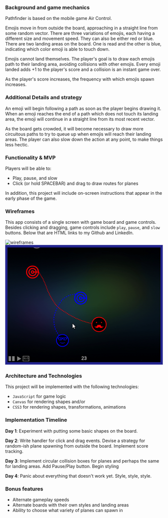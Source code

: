### Background and game mechanics

Pathfinder is based on the mobile game Air Control. 

Emojis move in from outside the board, approaching in a straight line from some random vector. There are three variations of emojis, each having a different size and movement speed. They can also be either red or blue. There are two landing areas on the board. One is read and the other is blue, indicating which color emoji is able to touch down.

Emojis cannot land themselves. The player's goal is to draw each emojis path to their landing area, avoiding collisions with other emojis. Every emoji landed adds +1 to the player's score and a collision is an instant game over.

As the player's score increases, the frequency with which emojis spawn increases.

### Additional Details and strategy

An emoji will begin following a path as soon as the player begins drawing it. When an emoji reaches the end of a path which does not touch its landing area, the emoji will continue in a straight line from its most recent vector.

As the board gets crowded, it will become necessary to draw more circuitous paths to try to queue up when emojis will reach their landing areas. The player can also slow down the action at any point, to make things less hectic.

### Functionality & MVP

Players will be able to:

- Play, pause, and slow
- Click (or hold SPACEBAR) and drag to draw routes for planes

In addition, this project will include on-screen instructions that appear in the early phase of the game.

### Wireframes

This app consists of a single screen with game board and game controls. Besides clicking and dragging, game controls  include `play`, `pause`,  and `slow` buttons. Below that are HTML links to my Github and LinkedIn.

![wireframes](https://github.com/thejeremyjohn/Air-Traffic-Controller/blob/master/pathfinder.png)
![gameplay-gif](https://github.com/thejeremyjohn/Air-Traffic-Controller/blob/master/pathfinder_gameplay.gif)

### Architecture and Technologies

This project will be implemented with the following technologies:

- `JavaScript` for game logic
- `Canvas` for rendering shapes and/or
- `CSS3` for rendering shapes, transformations, animations

### Implementation Timeline

**Day 1**: Experiment with putting some basic shapes on the board.

**Day 2**: Write handler for click and drag events. Devise a strategy for random-ish plane spawning from outside the board. Implement score tracking.

**Day 3**: Implement circular collision boxes for planes and perhaps the same for landing areas. Add Pause/Play button. Begin styling

**Day 4**: Panic about everything that doesn't work yet. Style, style, style.

### Bonus features

- Alternate gameplay speeds
- Alternate boards with their own styles and landing areas
- Ability to choose what variety of planes can spawn in
